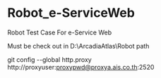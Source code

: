 # Robot_e-ServiceWeb
Robot Test Case For e-Service Web

Must be check out in D:\ArcadiaAtlas\Robot path

git config --global http.proxy http://proxyuser:proxypwd@proxya.ais.co.th:2520
